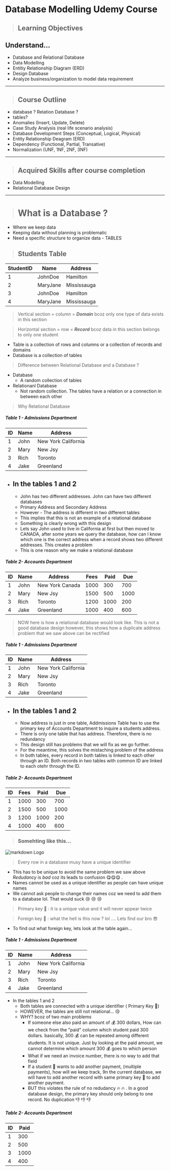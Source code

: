 # Database Modelling Udemy Course

> ## Learning Objectives 
## Understand...
* Database and Relational Database
* Data Modelling 
* Entitiy Relationship Diagram (ERD)
* Design Database
* Analyze business/organization to model data requirement

---
>## Course Outline
* database ? Relation Database ?
* tables?
* Anomalies (Insert, Update, Delete)
* Case Study Analysis (real life scenario analysis)
* Database Development Steps (Conceptual, Logical, Physical)
* Entity Relationship Deagram (ERD)
* Dependency (Functional, Partial, Transative)
* Normalization (UNF, 1NF, 2NF, 3NF)


---
>## Acquired Skills after course completion
* Data Modelling
* Relational Database Design

---

># __What is a Database ?__

* Where we keep data
* Keeping data without planning is problematic
* Need a specific structure to organize data - TABLES

>## __Students Table__
| StudentID | Name          |      Address     |
| ----      | -----         |      -------     |
| 1         | JohnDoe       |      Hamilton    |
| 2         | MaryJane      |      Mississauga |
| 3         | JohnDoe       |      Hamilton    |
| 4         | MaryJane      |      Mississauga |

> Vertical section = column = __*Domain*__ bcoz only one type of data exists in this section

> Horizontal section = row =  __*Record*__ bcoz data in this section belongs to only one student 

* Table is a collection of rows and columns or a collection of records and domains
* Database is a collection of tables


> Difference between Relational Database and a Database ?

* Database
    *  A random collection of tables
* Relationanl Database
    *  Not random collection. The tables have a relation or a connection in between each other


> Why Relational Database 

 ##### Table 1 - Admissions Department
| ID |  Name    | Address   |
| -- |  ----    |  -------  |
| 1  |  John    | New York California  |
| 2  |  Mary    | New Jsy   |
| 3  |  Rich    | Toronto   |
| 4  |  Jake    | Greenland |

* ## In the tables 1 and 2
    * John has two different addresses.  John can have two different databases
    * Primary Address and Secondary Address
    * However - The address is different in two different tables
    * This implies that this is not an example of a relational database
    * Something is clearly wrong with this design
    * Lets say John used to live in California at first but then moved to CANADA, after some years we query the database, how can I know which one is the correct address when a record shows two different addresses. This creates a problem
    * This is one reason why we make a relational database
##### Table 2- Accounts Department
| ID |  Name    | Address   |       Fees    |   Paid    | Due   |
| -- |  ----    |  -------  |       ------- | -------   | ------|
| 1  |  John    | New York Canada|  1000    |   300     |  700  |
| 2  |  Mary    | New Jsy   |       1500    |   500     |  1000 |
| 3  |  Rich    | Toronto   |       1200    |   1000    |   200 |
| 4  |  Jake    | Greenland |       1000    |   400     |   600 |

>  NOW here is how a relational database would look like. This is not a good database design however, this shows how a duplicate address problem that we saw above can be rectified


##### Table 1 - Admissions Department
| ID |  Name    | Address   |
| -- |  ----    |  -------  |
| 1  |  John    | New York California  |
| 2  |  Mary    | New Jsy   |
| 3  |  Rich    | Toronto   |
| 4  |  Jake    | Greenland |

* ## In the tables 1 and 2
    * Now address is just in one table, Addmissions Table has to use the primary key of Accounts Department to inquire a students address. 
    * There is only one table that has address. Therefore, there is no redundancy
    * This design still has problems that we will fix as we go further. 
    * For the meantime, this  solves the mistaching problem of the address
    * In both tables, every record in both tables is linked to each other through an ID. Both records in two tables with common ID are linked to each otehr through the ID. 
 ##### Table 2- Accounts Department
| ID |  Fees    |   Paid    | Due   |
| -- |  ------- | -------   | ------|
| 1  |  1000    |   300     |  700  |
| 2  |  1500    |   500     |  1000 |
| 3  |  1200    |   1000    |   200 |
| 4  |  1000    |   400     |   600 |

> ### Somehting like this...

![markdown Logo](./images/key_relation.png)

> Every row in a database musy have a unique identifier
* This has to be unique to avoid the same problem we saw above *Redudancy* is *bad* coz its leads to confusion 😋😋😋 . 
 * Names cannot be used as a unique identifier as people can have unique names
 * We cannot ask people to change their names coz we need to add them to a database lol. That would suck 😢 😢 😢

 > Primary key 🔑 : it is a unique value  and it will never appear twice
 
 > Foreign key 🔑 :  what the hell is this now ? lol .... Lets find our bro 😎
 * To find out what foreign key, lets look at the table again...



 ##### Table 1 - Admissions Department
| ID |  Name    | Address   |
| -- |  ----    |  -------  |
| 1  |  John    | New York California  |
| 2  |  Mary    | New Jsy   |
| 3  |  Rich    | Toronto   |
| 4  |  Jake    | Greenland |

*  In the tables 1 and 2
    * Both tables are connected with a unique identifier ( Primary Key 🔑)
    * HOWEVER, the tables are still not relational... 😢
    * WHY? bcoz of two main problems 
        * If someone else also paid an amount of 💰 300 dollars, How can we check from the "paid" column which student paid 300 dollars. basically, 300 💰 can be repeated among different students. It is not unique. Just by looking at the paid amount, we cannot determine which amount 300 💰 goes to which person
        * What if we need an invoice number, there is no way to add that field
        * If a student 👶 wants to add another payment, (multiple payments), how will we keep track, 9n the current database, we will have to add another record with same primary key 🔑 to add another payment. 
        * BUT this violates the rule of no redudancy 🔥 🔥 . In a good database design, the primary key should only belong to one record. No duplication 👎 👎 👎 
 ##### Table 2- Accounts Department
| ID |   Paid |
| -- | -------|   
| 1  |   300  | 
| 2  |   500  |  
| 3  |   1000 |   
| 4  |   400  |   